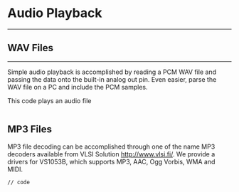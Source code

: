 # Audio Playback
---

## WAV Files
---
Simple audio playback is accomplished by reading a PCM WAV file and passing the data onto the built-in analog out pin. Even easier, parse the WAV file on a PC and include the PCM samples.

This code plays an audio file

```
```

## MP3 Files
MP3 file decoding can be accomplished through one of the name MP3 decoders available from VLSI Solution http://www.vlsi.fi/. We provide a drivers for VS1053B, which supports MP3, AAC, Ogg Vorbis, WMA and MIDI.

```
// code
```
